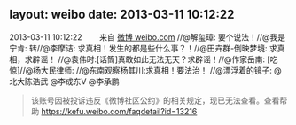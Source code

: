 layout: weibo
date: 2013-03-11 10:12:22
---
2013-03-11 10:12:22  &nbsp;&nbsp;&nbsp;&nbsp;&nbsp;&nbsp; 来自 <a href="http://weibo.com/" rel="nofollow">微博 weibo.com</a>
//@解玺璋: 要个说法！//@我是宁肯: 转//@李摩诘: 求真相！发生的都是些什么事？！//@田卉群-倒映梦境: 求真相，求辟谣！ //@袁伟时:[话筒]真敢如此无法无天？求辟谣！//@作家岳南: [吃惊]//@杨大民律师: //@东南观察杨其川:求真相！要法治！ //@漂浮着的镜子: @北大陈浩武 @李成东V @李承鹏
>  该账号因被投诉违反《微博社区公约》的相关规定，现已无法查看。查看帮助 https://kefu.weibo.com/faqdetail?id=13216
